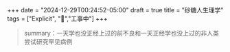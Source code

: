 +++
date = "2024-12-29T00:24:52-05:00"
draft = true
title = "砂糖人生理学"
tags = ["Explicit", "🦸","工事中"]
+++

> summary：一天学也没正经上过的前不良和一天正经学也没上过的非人类尝试研究罕见病例